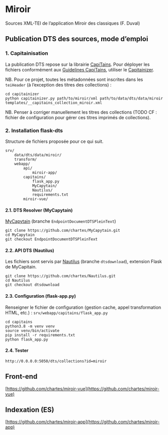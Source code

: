# Miroir

Sources XML-TEI de l’application Miroir des classiques (F. Duval)


## Publication DTS des sources, mode d’emploi

### 1. Capitainisation

La publication DTS repose sur la librairie [CapiTains](https://github.com/Capitains). Pour déployer les fichiers conformément aux [Guidelines CapiTains](https://github.com/Capitains/guidelines), utiliser le [Capitainizer](https://github.com/chartes/capitainizer).

NB. Pour ce projet, toutes les métadonnées sont inscrites dans les `teiHeader` (à l’exception des titres des collections) :

```
cd capitainizer
python capitainizer.py path/to/miroir/xml path/to/data/dts/data/miroir templates/__capitains_collection_miroir.xml
```

NB. Penser à corriger manuellement les titres des collections (TODO CF : fichier de configuration pour gérer ces titres imprimés de collections).


### 2. Installation flask-dts

Structure de fichiers proposée pour ce qui suit.

```
srv/
	data/dts/data/miroir/
	transform/
	webapp/
		api/
			miroir-app/
		capitains/
			flask_app.py
			MyCapytain/
			Nautilus/
			requirements.txt
		miroir-vue/
```


#### 2.1. DTS Resolver (MyCapytain)

[MyCapytain](https://github.com/chartes/MyCapytain/tree/EndpointDocumentDTSPleinText) (branche `EndpointDocumentDTSPleinText`)

```
git clone https://github.com/chartes/MyCapytain.git
cd MyCapytain
git checkout EndpointDocumentDTSPleinText
```

#### 2.2. API DTS (Nautilus)

Les fichiers sont servis par [Nautilus](https://github.com/chartes/Nautilus/tree/dtsdownload) (branche `dtsdownload`), extension Flask de MyCapitain.

```
git clone https://github.com/chartes/Nautilus.git
cd Nautilus
git checkout dtsdownload
```

#### 2.3. Configuration (flask-app.py)

Renseigner le fichier de configuration (gestion cache, appel transformation HTML, etc.) : `srv/webapp/capitains/flask_app.py`


```
cd capitains
python3.8 -m venv venv
source venv/bin/activate
pip install -r requirements.txt
python flask_app.py
```

#### 2.4. Tester

```
http://0.0.0.0:5050/dts/collections?id=miroir
```


## Front-end

[https://github.com/chartes/miroir-vue](https://github.com/chartes/miroir-vue)


## Indexation (ES)

[https://github.com/chartes/miroir-app](https://github.com/chartes/miroir-app)
